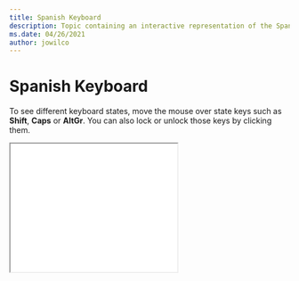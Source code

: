 ```yaml
--- 
title: Spanish Keyboard 
description: Topic containing an interactive representation of the Spanish Keyboard 
ms.date: 04/26/2021 
author: jowilco 
--- 
```

 
# Spanish Keyboard 
 
To see different keyboard states, move the mouse over state keys such as **Shift**, **Caps** or **AltGr**. You can also lock or unlock those keys by clicking them. 
 
<iframe src="kbdsp.html" height="230"></iframe> 
